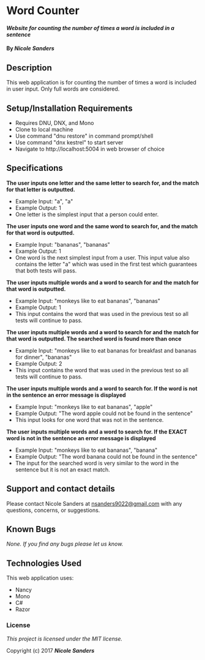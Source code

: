 # Word Counter

#### _Website for counting the number of times a word is included in a sentence_

#### By _**Nicole Sanders**_

## Description

This web application is for counting the number of times a word is included in user input. Only full words are considered.

## Setup/Installation Requirements

* Requires DNU, DNX, and Mono
* Clone to local machine
* Use command "dnu restore" in command prompt/shell
* Use command "dnx kestrel" to start server
* Navigate to http://localhost:5004 in web browser of choice

## Specifications

**The user inputs one letter and the same letter to search for, and the match for that letter is outputted.**
* Example Input: "a", "a"
* Example Output: 1
* One letter is the simplest input that a person could enter.

**The user inputs one word and the same word to search for, and the match for that word is outputted.**
* Example Input: "bananas", "bananas"
* Example Output: 1
* One word is the next simplest input from a user. This input value also contains the letter "a" which was used in the first test which guarantees that both tests will pass.

**The user inputs multiple words and a word to search for and the match for that word is outputted.**
* Example Input: "monkeys like to eat bananas", "bananas"
* Example Output: 1
* This input contains the word that was used in the previous test so all tests will continue to pass.

**The user inputs multiple words and a word to search for and the match for that word is outputted. The searched word is found more than once**
* Example Input: "monkeys like to eat bananas for breakfast and bananas for dinner", "bananas"
* Example Output: 2
* This input contains the word that was used in the previous test so all tests will continue to pass.

**The user inputs multiple words and a word to search for. If the word is not in the sentence an error message is displayed**
* Example Input: "monkeys like to eat bananas", "apple"
* Example Output: "The word apple could not be found in the sentence"
* This input looks for one word that was not in the sentence.

**The user inputs multiple words and a word to search for. If the EXACT word is not in the sentence an error message is displayed**
* Example Input: "monkeys like to eat bananas", "banana"
* Example Output: "The word banana could not be found in the sentence"
* The input for the searched word is very similar to the word in the sentence but it is not an exact match.

## Support and contact details

Please contact Nicole Sanders at nsanders9022@gmail.com with any questions, concerns, or suggestions.

## Known Bugs

_None. If you find any bugs please let us know._

## Technologies Used

This web application uses:
* Nancy
* Mono
* C#
* Razor

### License

*This project is licensed under the MIT license.*

Copyright (c) 2017 **_Nicole Sanders_**
